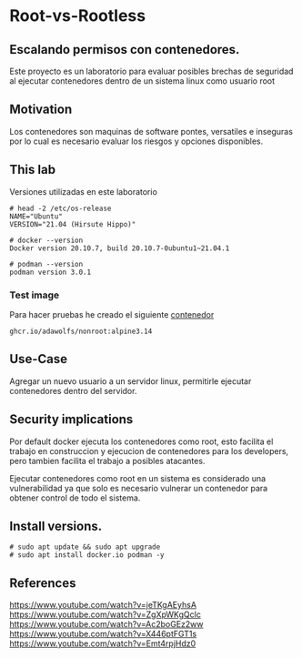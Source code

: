 # Root-vs-Rootless
## Escalando permisos con contenedores.

Este proyecto es un laboratorio para evaluar posibles brechas de seguridad al ejecutar contenedores dentro de un sistema linux como usuario root

## Motivation
Los contenedores son maquinas de software pontes, versatiles e inseguras por lo cual es necesario evaluar los riesgos y opciones disponibles.

## This lab
Versiones utilizadas en este laboratorio
```
# head -2 /etc/os-release
NAME="Ubuntu"
VERSION="21.04 (Hirsute Hippo)"

# docker --version
Docker version 20.10.7, build 20.10.7-0ubuntu1~21.04.1

# podman --version
podman version 3.0.1
```

### Test image
Para hacer pruebas he creado el siguiente [contenedor](Containerfile)
```
ghcr.io/adawolfs/nonroot:alpine3.14
```

## Use-Case
Agregar un nuevo usuario a un servidor linux, permitirle ejecutar contenedores dentro del servidor. 

## Security implications
Por default docker ejecuta los contenedores como root, esto facilita el trabajo en construccion y ejecucion de contenedores para los developers, pero tambien facilita el trabajo a posibles atacantes.

Ejecutar contenedores como root en un sistema es considerado una vulnerabilidad ya que solo es necesario vulnerar un contenedor para obtener control de todo el sistema.



## Install versions.

```
# sudo apt update && sudo apt upgrade
# sudo apt install docker.io podman -y
```

## References

https://www.youtube.com/watch?v=jeTKgAEyhsA
https://www.youtube.com/watch?v=ZgXpWKgQclc
https://www.youtube.com/watch?v=Ac2boGEz2ww
https://www.youtube.com/watch?v=X446ptFGT1s
https://www.youtube.com/watch?v=Emt4rpjHdz0